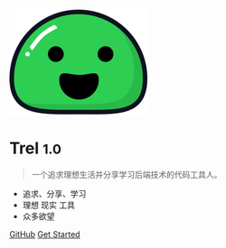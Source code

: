 ![logo](_media/icon.svg)

# Trel <small>1.0</small>

> 一个追求理想生活并分享学习后端技术的代码工具人。

- 追求、分享、学习
- 理想 现实 工具 
- 众多欲望

[GitHub](https://github.com/Hrel/FullStack)
[Get Started](#docsify)